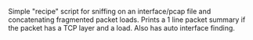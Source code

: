 Simple "recipe" script for sniffing on an interface/pcap file and concatenating fragmented packet loads. Prints a 1 line packet summary if the packet has a TCP layer and a load. Also has auto interface finding.
